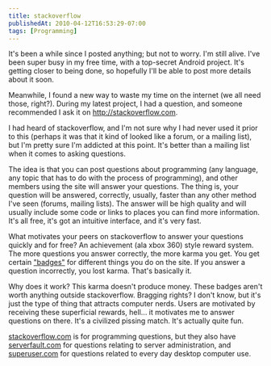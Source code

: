 ```yaml
---
title: stackoverflow
publishedAt: 2010-04-12T16:53:29-07:00
tags: [Programming]
---
```

It's been a while since I posted anything; but not to worry.  I'm still alive.  I've been super busy in my free time, with a top-secret Android project.  It's getting closer to being done, so hopefully I'll be able to post more details about it soon.

Meanwhile, I found a new way to waste my time on the internet (we all need those, right?).  During my latest project, I had a question, and someone recommended I ask it on <a href='http://stackoverflow.com'>http://stackoverflow.com</a>.

I had heard of stackoverflow, and I'm not sure why I had never used it prior to this (perhaps it was that it kind of looked like a forum, or a mailing list), but I'm pretty sure I'm addicted at this point.  It's better than a mailing list when it comes to asking questions.

The idea is that you can post questions about programming (any language, any topic that has to do with the process of programming), and other members using the site will answer your questions.  The thing is, your question will be answered, correctly, usually, faster than any other method I've seen (forums, mailing lists).  The answer will be high quality and will usually include some code or links to places you can find more information.  It's all free, it's got an intuitive interface, and it's very fast.

What motivates your peers on stackoverflow to answer your questions quickly and for free?  An achievement (ala xbox 360) style reward system.  The more questions you answer correctly, the more karma you get.  You get certain <a href="http://blog.stackoverflow.com/2008/07/stack-overflow-badge-feedbac/">"badges"</a> for different things you do on the site.   If you answer a question incorrectly, you lost karma.  That's basically it.

Why does it work?  This karma doesn't produce money.  These badges aren't worth anything outside stackoverflow.  Bragging rights?  I don't know, but it's just the type of thing that attracts computer nerds.  Users are motivated by receiving these superficial rewards, hell... it motivates me to answer questions on there.  It's a civilized pissing match.  It's actually quite fun.

<a href="http://www.stackoverflow.com">stackoverflow.com</a> is for programming questions, but they also have <a href="http://www.serverfault.com">serverfault.com</a> for questions relating to server administration, and <a href="http://www.superuser.com">superuser.com</a> for questions related to every day desktop computer use.
